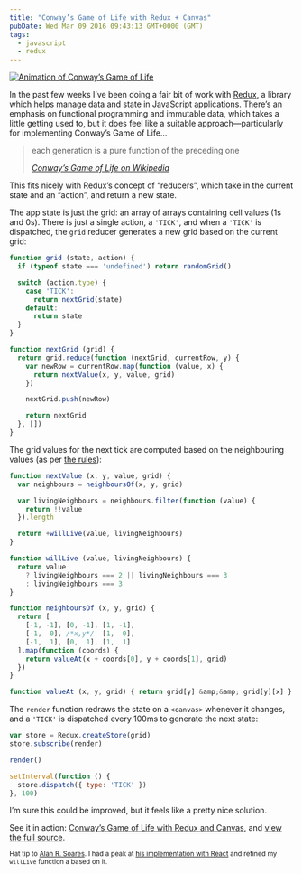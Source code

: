 ```yaml
---
title: "Conway’s Game of Life with Redux + Canvas"
pubDate: Wed Mar 09 2016 09:43:13 GMT+0000 (GMT)
tags:
  - javascript
  - redux
---
```


<a href="http://jsbin.com/cijefu"><img src="https://s3-eu-west-1.amazonaws.com/domchristie/conways-game-of-life-redux.png" alt="Animation of Conway&#x2019;s Game of Life"></a>

<p>In the past few weeks I&#x2019;ve been doing a fair bit of work with <a href="http://redux.js.org">Redux</a>, a library which helps manage data and state in JavaScript applications. There&#x2019;s an emphasis on functional programming and immutable data, which takes a little getting used to, but it does feel like a suitable approach&#x2014;particularly for implementing Conway&#x2019;s Game of Life&#x2026;</p>

<blockquote>
<p>each generation is a pure function of the preceding one</p>
<cite><a href="https://en.wikipedia.org/wiki/Conway%27s_Game_of_Life#Rules">Conway&#x2019;s Game of Life on Wikipedia</a></cite>
</blockquote>

<p>This fits nicely with Redux&#x2019;s concept of &#x201C;reducers&#x201D;, which take in the current state and an &#x201C;action&#x201D;, and return a new state.</p>

<p>The app state is just the grid: an array of arrays containing cell values (1s and 0s). There is just a single action, a <code>'TICK'</code>, and when a <code>'TICK'</code> is dispatched, the <code>grid</code> reducer generates a new grid based on the current grid:</p>

```js
function grid (state, action) {
  if (typeof state === 'undefined') return randomGrid()

  switch (action.type) {
    case 'TICK':
      return nextGrid(state)
    default:
      return state
  }
}

function nextGrid (grid) {
  return grid.reduce(function (nextGrid, currentRow, y) {
    var newRow = currentRow.map(function (value, x) {
      return nextValue(x, y, value, grid)
    })

    nextGrid.push(newRow)

    return nextGrid
  }, [])
}
```

<p>The grid values for the next tick are computed based on the neighbouring values (as per <a href="https://en.wikipedia.org/wiki/Conway%27s_Game_of_Life#Rules">the rules</a>):</p>

```js
function nextValue (x, y, value, grid) {
  var neighbours = neighboursOf(x, y, grid)

  var livingNeighbours = neighbours.filter(function (value) {
    return !!value
  }).length

  return +willLive(value, livingNeighbours)
}

function willLive (value, livingNeighbours) {
  return value
    ? livingNeighbours === 2 || livingNeighbours === 3
    : livingNeighbours === 3
}

function neighboursOf (x, y, grid) {
  return [
    [-1, -1], [0, -1], [1, -1],
    [-1,  0], /*x,y*/  [1,  0],
    [-1,  1], [0,  1], [1,  1]
  ].map(function (coords) {
    return valueAt(x + coords[0], y + coords[1], grid)
  })
}

function valueAt (x, y, grid) { return grid[y] &amp;&amp; grid[y][x] }
```

<p>The <code>render</code> function redraws the state on a <code>&lt;canvas&gt;</code> whenever it changes, and a <code>'TICK'</code> is dispatched every 100ms to generate the next state: </p>

```js
var store = Redux.createStore(grid)
store.subscribe(render)

render()

setInterval(function () {
  store.dispatch({ type: 'TICK' })
}, 100)
```

<p>I&#x2019;m sure this could be improved, but it feels like a pretty nice solution.</p>

<p>See it in action: <a href="http://jsbin.com/cijefu">Conway&#x2019;s Game of Life with Redux and Canvas</a>, and <a href="http://jsbin.com/cijefu/edit?html,css,js,output">view the full source</a>.</p>

<p><small>Hat tip to <a href="https://github.com/alanrsoares">Alan R. Soares</a>. I had a peak at <a href="https://github.com/alanrsoares/redux-game-of-life">his implementation with React</a> and refined my <code>willLive</code> function a based on it.</small></p>
